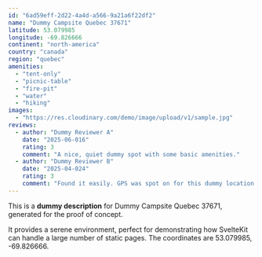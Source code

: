 ```yaml
---
id: "6ad59eff-2d22-4a4d-a566-9a21a6f22df2"
name: "Dummy Campsite Quebec 37671"
latitude: 53.079985
longitude: -69.826666
continent: "north-america"
country: "canada"
region: "quebec"
amenities:
  - "tent-only"
  - "picnic-table"
  - "fire-pit"
  - "water"
  - "hiking"
images:
  - "https://res.cloudinary.com/demo/image/upload/v1/sample.jpg"
reviews:
  - author: "Dummy Reviewer A"
    date: "2025-06-016"
    rating: 3
    comment: "A nice, quiet dummy spot with some basic amenities."
  - author: "Dummy Reviewer B"
    date: "2025-04-024"
    rating: 3
    comment: "Found it easily. GPS was spot on for this dummy location."
---
```


This is a **dummy description** for Dummy Campsite Quebec 37671, generated for the proof of concept.

It provides a serene environment, perfect for demonstrating how SvelteKit can handle a large number of static pages. The coordinates are 53.079985, -69.826666.
